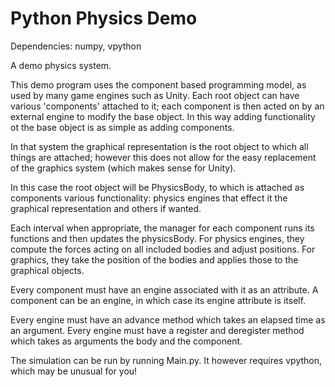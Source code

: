 # Python Physics Demo
Dependencies: numpy, vpython

A demo physics system.

This demo program uses the component based programming model, as used by
many game engines such as Unity. Each root object can have various 'components'
attached to it; each component is then acted on by an external engine to modify
the base object. In this way adding functionality ot the base object is as simple
as adding components.

In that system the graphical representation is
the root object to which all things are attached; however this does not allow for
the easy replacement of the graphics system (which makes sense for Unity).

In this case the root object will be PhysicsBody, to which is attached as
components various functionality:
    physics engines that effect it
    the graphical representation
    and others if wanted.
    
Each interval when appropriate, the manager for each component runs its 
functions and then updates the physicsBody. For physics engines, they compute
the forces acting on all included bodies and adjust positions. For graphics,
they take the position of the bodies and applies those to the graphical objects.

Every component must have an engine associated with it as an attribute.
A component can be an engine, in which case its engine attribute is itself.

Every engine must have an advance method which takes an elapsed time as an argument.
Every engine must have a register and deregister method which takes as arguments the body
and the component.

The simulation can be run by running Main.py. It however requires vpython, which may be unusual for you!